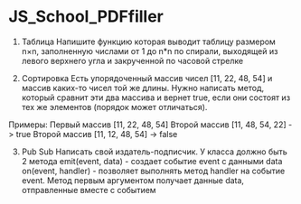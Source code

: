 # JS_School_PDFfiller

1. Таблица
Напишите функцию которая  выводит таблицу размером n×n, 
заполненную числами от 1 до n*n по спирали, выходящей из левого 
верхнего угла и закрученной по часовой стрелке

2. Сортировка
Есть упорядоченный массив чисел [11, 22, 48, 54] и 
массив каких-то чисел той же длины. 
Нужно написать метод, который сравнит эти два массива и 
вернет true, если они состоят из тех же элементов (порядок может отличаться). 

Примеры:
Первый массив  [11, 22, 48, 54] 
Второй массив [11, 48, 54, 22] -> true
Второй массив [11, 12, 48, 54] -> false

3. Pub Sub
Написать свой издатель-подписчик. У класса должно быть 2 метода 
emit(event, data) - создает событие event с данными data
on(event, handler) - позволяет выполнять метод handler на событие event. 
Метод первым аргументом получает данные data, отправленные вместе с событием
